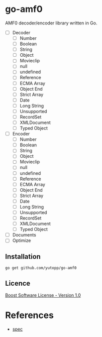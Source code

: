 # go-amf0

AMF0 decoder/encoder library written in Go.

- [ ] Decoder
  - [ ] Number
  - [ ] Boolean
  - [ ] String
  - [ ] Object
  - [ ] Movieclip
  - [ ] null
  - [ ] undefined
  - [ ] Reference
  - [ ] ECMA Array
  - [ ] Object End
  - [ ] Strict Array
  - [ ] Date
  - [ ] Long String
  - [ ] Unsupported
  - [ ] RecordSet
  - [ ] XMLDocument
  - [ ] Typed Object
- [ ] Encoder
  - [ ] Number
  - [ ] Boolean
  - [ ] String
  - [ ] Object
  - [ ] Movieclip
  - [ ] null
  - [ ] undefined
  - [ ] Reference
  - [ ] ECMA Array
  - [ ] Object End
  - [ ] Strict Array
  - [ ] Date
  - [ ] Long String
  - [ ] Unsupported
  - [ ] RecordSet
  - [ ] XMLDocument
  - [ ] Typed Object
- [ ] Documents
- [ ] Optimize

## Installation

```
go get github.com/yutopp/go-amf0
```

## Licence

[Boost Software License - Version 1.0](./LICENSE_1_0.txt)

# References

- [spec](https://wwwimages2.adobe.com/content/dam/acom/en/devnet/pdf/amf0-file-format-specification.pdf)
